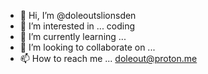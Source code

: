 - 👋 Hi, I’m @doleoutslionsden
- 👀 I’m interested in ... coding
- 🌱 I’m currently learning ...
- 💞️ I’m looking to collaborate on ...
- 📫 How to reach me ... doleout@proton.me

<!---
doleoutslionsden/doleoutslionsden is a ✨ special ✨ repository because its `README.md` (this file) appears on your GitHub profile.
You can click the Preview link to take a look at your changes.
--->

